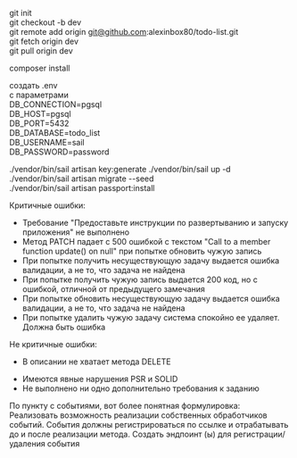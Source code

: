 
git init  
git checkout -b dev  
git remote add origin git@github.com:alexinbox80/todo-list.git  
git fetch origin dev  
git pull origin dev  

composer install

создать .env  
с параметрами  
DB_CONNECTION=pgsql  
DB_HOST=pgsql  
DB_PORT=5432  
DB_DATABASE=todo_list  
DB_USERNAME=sail  
DB_PASSWORD=password  

./vendor/bin/sail artisan key:generate
./vendor/bin/sail up -d  
./vendor/bin/sail artisan migrate --seed  
./vendor/bin/sail artisan passport:install  

Критичные ошибки:   
+ Требование "Предоставьте инструкции по развертыванию и запуску приложения" не выполнено
+ Метод PATCH падает с 500 ошибкой с текстом "Call to a member function update() on null" 
  при попытке обновить чужую запись 
+ При попытке получить несуществующую задачу выдается ошибка валидации, а не то, 
  что задача не найдена 
+ При попытке получить чужую запись выдается 200 код, но с ошибкой, отличной от предыдущего замечания 
+ При попытке обновить несуществующую задачу выдается ошибка валидации, а не то, что задача не найдена
+ При попытке удалить чужую задачу система спокойно ее удаляет. Должна быть ошибка

Не критичные ошибки: 
+ В описании не хватает метода DELETE 
- Имеются явные нарушения PSR и SOLID 
- Не выполнено ни одно дополнительно требования к заданию

По пункту с событиями, вот более понятная формулировка: 
Реализовать возможность реализации собственных обработчиков событий. События должны регистрироваться 
по ссылке и отрабатывать до и после реализации метода. Создать эндпоинт (ы) для регистрации/удаления события
